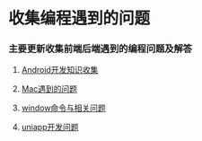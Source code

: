 # 收集编程遇到的问题
### 主要更新收集前端后端遇到的编程问题及解答
1. [Android开发知识收集](./Android开发知识收集.md#Android开发知识收集)

2. [Mac遇到的问题](./Mac遇到的问题.md#Mac电脑安装与使用遇到的问题)

3. [window命令与相关问题](./window命令与相关问题.md#window命令与相关问题)

4. [uniapp开发问题](./uniapp开发问题.md#Dcloud前端用HBuilderXIDE用uni-app框架开发app)
